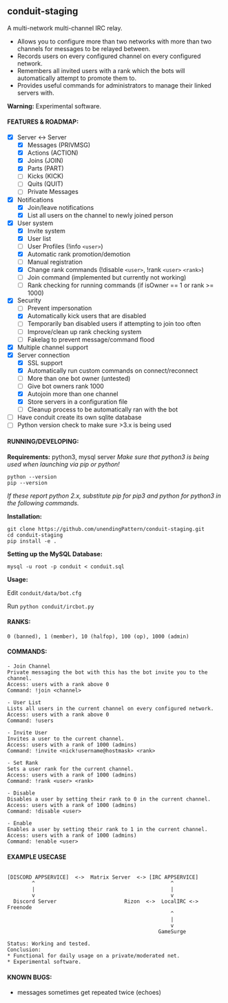 ## conduit-staging

A multi-network multi-channel IRC relay.

* Allows you to configure more than two networks with more than two channels for messages to be relayed between.
* Records users on every configured channel on every configured network.
* Remembers all invited users with a rank which the bots will automatically attempt to promote them to.
* Provides useful commands for administrators to manage their linked servers with.

**Warning:** Experimental software.

#### FEATURES & ROADMAP:
 - [x] Server <-> Server
     - [x] Messages (PRIVMSG)
     - [x] Actions (ACTION)
     - [x] Joins (JOIN)
     - [x] Parts (PART)
     - [ ] Kicks (KICK)
     - [ ] Quits (QUIT)
     - [ ] Private Messages
 - [x] Notifications
    - [x] Join/leave notifications
    - [x] List all users on the channel to newly joined person
 - [x] User system
   - [x] Invite system
   - [x] User list
   - [ ] User Profiles (!info `<user>`)
   - [x] Automatic rank promotion/demotion
   - [ ] Manual registration
   - [x] Change rank commands (!disable `<user>`, !rank `<user>` `<rank>`)
   - [ ] Join command (implemented but currently not working)
   - [ ] Rank checking for running commands (if isOwner == 1 or rank >= 1000)
 - [x] Security
    - [ ] Prevent impersonation
    - [x] Automatically kick users that are disabled
    - [ ] Temporarily ban disabled users if attempting to join too often
    - [ ] Improve/clean up rank checking system
    - [ ] Fakelag to prevent message/command flood
 - [x] Multiple channel support
 - [x] Server connection
   - [x] SSL support
   - [x] Automatically run custom commands on connect/reconnect
   - [ ] More than one bot owner (untested)
   - [ ] Give bot owners rank 1000
   - [x] Autojoin more than one channel
   - [x] Store servers in a configuration file
   - [ ] Cleanup process to be automatically ran with the bot
 - [ ] Have conduit create its own sqlite database
 - [ ] Python version check to make sure >3.x is being used

#### RUNNING/DEVELOPING:
**Requirements:** python3, mysql server
*Make sure that python3 is being used when launching via pip or python!*
```
python --version
pip --version
```
*If these report python 2.x, substitute pip for pip3 and python for python3 in the following commands.*

**Installation:**
```
git clone https://github.com/unendingPattern/conduit-staging.git
cd conduit-staging
pip install -e .
```

**Setting up the MySQL Database:**

```
mysql -u root -p conduit < conduit.sql
```

**Usage:**

Edit `conduit/data/bot.cfg`

Run `python conduit/ircbot.py`

#### RANKS:
```
0 (banned), 1 (member), 10 (halfop), 100 (op), 1000 (admin)
```

#### COMMANDS:
```
- Join Channel
Private messaging the bot with this has the bot invite you to the channel.
Access: users with a rank above 0
Command: !join <channel>

- User List
Lists all users in the current channel on every configured network.
Access: users with a rank above 0
Command: !users

- Invite User
Invites a user to the current channel.
Access: users with a rank of 1000 (admins)
Command: !invite <nick!username@hostmask> <rank>

- Set Rank
Sets a user rank for the current channel.
Access: users with a rank of 1000 (admins)
Command: !rank <user> <rank>

- Disable
Disables a user by setting their rank to 0 in the current channel.
Access: users with a rank of 1000 (admins)
Command: !disable <user>

- Enable
Enables a user by setting their rank to 1 in the current channel.
Access: users with a rank of 1000 (admins)
Command: !enable <user>
```

#### EXAMPLE USECASE
```

[DISCORD APPSERVICE]  <->  Matrix Server  <-> [IRC APPSERVICE]
        ^                                            ^
        |                                            |
        v                                            v
  Discord Server                      Rizon  <->  LocalIRC <-> Freenode
                                                     ^
                                                     |
                                                     v
                                                 GameSurge
                                                  
Status: Working and tested.
Conclusion:
* Functional for daily usage on a private/moderated net.
* Experimental software.

```

#### KNOWN BUGS:
* messages sometimes get repeated twice (echoes)